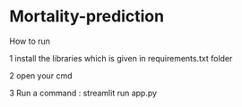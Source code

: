 # Mortality-prediction
How to run 

1 install the libraries which is given in requirements.txt folder

2 open your cmd

3 Run a command : streamlit run app.py

